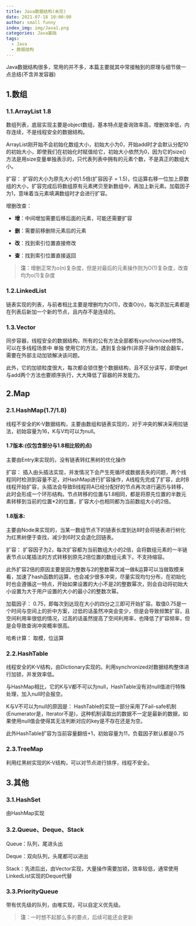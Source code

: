 ```yaml
---
title: Java数据结构(未完)
date: 2021-07-18 10:00:00
author: small funny
index_img: img/Java1.png
categories: Java基础
tags:
  - Java
  - 数据结构
---
```

<meta name="referrer" content="no-referrer"/>

Java数据结构很多，常用的并不多，本篇主要就其中常接触到的原理与细节做一点总结(不含并发容器)

## 1.数组
### 1.1.ArrayList 1.8

数组列表，底层实现主要是object数组，基本特点是查询效率高，增删效率低，内存连续，不是线程安全的数据结构。

ArrayList刚开始不会初始化数组大小，初始大小为0，开始add时才会默认分配10的初始大小，即使我们在初始化时赋值给它，初始大小依然为0，因为它的size()方法是用size变量单独表示的，只代表列表中拥有的元素个数，不是真正的数组大小。

扩容：
扩容的大小为原先大小的1.5倍(扩容因子 = 1.5)，位运算右移一位加上原数组的大小，扩容完成后将数组原有元素拷贝至新数组中，再加上新元素。加载因子为1，意味着当元素填满数组时才会进行扩容。

增删改查：

- **增**：中间增加需要后移后面的元素，可能还需要扩容

- **删**：需要前移删除元素后的元素

- **改**：找到索引位置直接修改

- **查**：找到索引位置直接返回

> **注**：增删正常为o(n)复杂度，但是对最后的元素操作则为O(1)复杂度，改查均为o(1)复杂度

### 1.2.LinkedList

链表实现的列表，与前者相比主要是增删均为O(1)，改查O(n)，每次添加元素都是在列表后新加一个新的节点，且内存不是连续的。

### 1.3.Vector

同步容器，线程安全的数据结构，所有的公有方法全部都有synchronized修饰，可以在多线程场景中 单独 使用它的方法，遇到复合操作(非原子操作)就会翻车，需要在外部主动加锁解决该问题。

此外，它的加锁粒度很大，每次都会锁住整个数据结构，且不区分读写，即使get与add两个方法也要顺序执行，大大降低了容器的并发能力。

## 2.Map
### 2.1.HashMap(1.7/1.8)

线程不安全的K-V数据结构，主要由数组和链表实现的，对于冲突的解决采用拉链法，初始容量为16，K与V均可以为null。

#### 1.7版本:(仅包含部分与1.8相比较的点)

主要由Entry来实现的，没有链表转红黑树的优化操作

扩容：
插入由头插法实现，并发情况下会产生死循环或数据丢失的问题，两个线程同时检测到容量不足，对HashMap进行扩容操作，A线程先完成了扩容，此时B线程开始扩容，头插法会导致B线程将A已经分配好的节点再次进行遍历与转移，此时会形成一个环形结构。节点转移的位置与1.8相同，都是将原先位置的半数元素转移到当前的位置*2的位置，扩容大小也相同都为当前数组大小的2倍。

#### 1.8版本:

主要由Node来实现的，当某一数组节点下的链表长度到达8时会将链表进行树化为红黑树便于查找，减少到6时又会退化回链表。

扩容：
扩容因子为2，每次扩容都为当前数组大小的2倍，会将数组元素的一半链表节点以尾插法的方式转移到原先2倍位置的数组元素下。不支持缩容。

此外扩容2倍的原因主要是因为整数与2的整数幂次减一做&运算可以当做取模来看，加速了hash函数的运算，也会减少很多冲突，尽量实现均匀分布，在初始化时也会遵循这一特点，开始如果设置的大小不是2的整数幂次，则会自动将初始大小设置为大于用户设置的大小的最小2的整数次幂。

加载因子：
0.75，即每次到达现在大小的四分之三即可开始扩容。取值0.75是一个时间与空间上的折中方案，过低的话虽然冲突会变少，但是会导致频繁扩容，且空间利用率很低的情况，过高的话虽然提高了空间利用率，也降低了扩容频率，但是会导致查询冲突概率很高。

哈希计算：
取模，位运算

### 2.2.HashTable

线程安全的K-V结构，由Dictionary实现的。利用synchronized对数据结构整体进行加锁，并发效率低。

与HashMap相比，它的K与V都不可以为null，HashTable没有对null值进行特殊处理，加入null时会报空。

K与V不可以为null的原因是：
HashTable的实现一部分采用了Fail-safe机制(Enumerator是，Iterator不是)，这种机制读取出的数据不一定是最新的数据，如果使用null值会使得其无法判断对应的key是不存在还是为空。

此外HashTable扩容为当前容量翻倍+1，初始容量为11，负载因子默认都是0.75

### 2.3.TreeMap

利用红黑树实现的K-V结构，可以对节点进行排序，线程不安全。

## 3.其他
### 3.1.HashSet

由HashMap实现

### 3.2.Queue、Deque、Stack

Queue：队列，尾进头出

Deque：双向队列，头尾都可以进出

Stack：先进后出，由Vector实现，大量操作需要加锁，效率较低，通常使用LinkedList实现的Deque代替

### 3.3.PriorityQueue

带有优先级的队列，由堆实现，可以自定义优先级。

> **注**：一时想不起那么多的要点，后续可能还会更新